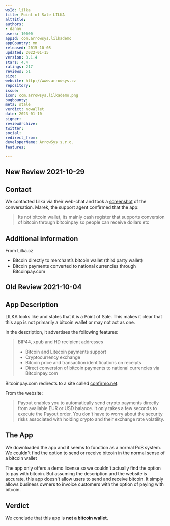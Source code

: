 ```yaml
---
wsId: lilka
title: Point of Sale LILKA
altTitle: 
authors:
- danny
users: 10000
appId: com.arrowsys.lilkademo
appCountry: mn
released: 2015-10-08
updated: 2022-01-15
version: 3.1.4
stars: 4.4
ratings: 217
reviews: 51
size: 
website: http://www.arrowsys.cz
repository: 
issue: 
icon: com.arrowsys.lilkademo.png
bugbounty: 
meta: stale
verdict: nowallet
date: 2023-01-10
signer: 
reviewArchive: 
twitter: 
social: 
redirect_from: 
developerName: ArrowSys s.r.o.
features: 

---
```


## New Review 2021-10-29

## Contact

We contacted Lilka via their web-chat and took a [screenshot](https://twitter.com/BitcoinWalletz/status/1453993651172904961) of the conversation. Marek, the support agent confirmed that the app:

> Its not bitcoin wallet, its mainly cash register that supports conversion of bitcoin through bitcoinpay so people can receive dollars etc 

## Additional information

From Lilka.cz

- Bitcoin directly to merchant’s bitcoin wallet (third party wallet)
- Bitcoin payments converted to national currencies through Bitcoinpay.com

## Old Review 2021-10-04

## App Description

LILKA looks like and states that it is a Point of Sale. This makes it clear that this app is not primarily a bitcoin wallet or may not act as one.

In the description, it advertises the following features:

> BIP44, xpub and HD recipient addresses
> - Bitcoin and Litecoin payments support
> - Cryptocurrency exchange
> - Bitcoin price and transaction identifications on receipts
> - Direct conversion of bitcoin payments to national currencies via Bitcoinpay.com

Bitcoinpay.com redirects to a site called [confirmo.net](https://confirmo.net/).

From the website:

> Payout enables you to automatically send crypto payments directly from available EUR or USD balance. It only takes a few seconds to execute the Payout order. You don't have to worry about the security risks associated with holding crypto and their exchange rate volatility.

## The App

We downloaded the app and it seems to function as a normal PoS system. We couldn't find the option to send or receive bitcoin in the normal sense of a bitcoin wallet

The app only offers a demo license so we couldn't actually find the option to pay with bitcoin. But assuming the description and the website is accurate, this app doesn't allow users to send and receive bitcoin. It simply allows business owners to invoice customers with the option of paying with bitcoin.

## Verdict

We conclude that this app is **not a bitcoin wallet.**

